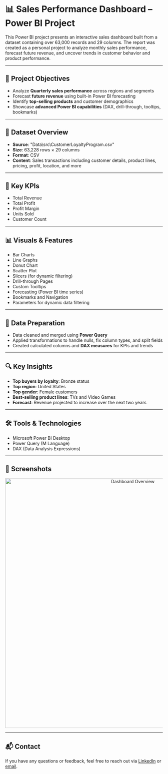 # 📊 Sales Performance Dashboard – Power BI Project

This Power BI project presents an interactive sales dashboard built from a dataset containing over 63,000 records and 29 columns. The report was created as a personal project to analyze monthly sales performance, forecast future revenue, and uncover trends in customer behavior and product performance.

---

## 🚀 Project Objectives

- Analyze **Quarterly sales performance** across regions and segments
- Forecast **future revenue** using built-in Power BI forecasting
- Identify **top-selling products** and customer demographics
- Showcase **advanced Power BI capabilities** (DAX, drill-through, tooltips, bookmarks)

---

## 📁 Dataset Overview

- **Source**: "Data\src\CustomerLoyaltyProgram.csv"
- **Size**: 63,228 rows × 29 columns
- **Format**: CSV
- **Content**: Sales transactions including customer details, product lines, pricing, profit, location, and more

---

## 📌 Key KPIs

- Total Revenue  
- Total Profit  
- Profit Margin  
- Units Sold  
- Customer Count  

---

## 📊 Visuals & Features

- Bar Charts  
- Line Graphs  
- Donut Chart  
- Scatter Plot  
- Slicers (for dynamic filtering)  
- Drill-through Pages  
- Custom Tooltips  
- Forecasting (Power BI time series)  
- Bookmarks and Navigation  
- Parameters for dynamic data filtering  

---

## 🧹 Data Preparation

- Data cleaned and merged using **Power Query**
- Applied transformations to handle nulls, fix column types, and split fields
- Created calculated columns and **DAX measures** for KPIs and trends

---

## 🔍 Key Insights

- **Top buyers by loyalty**: Bronze status
- **Top region**: United States
- **Top gender**: Female customers
- **Best-selling product lines**: TVs and Video Games
- **Forecast**: Revenue projected to increase over the next two years

---

## 🛠️ Tools & Technologies

- Microsoft Power BI Desktop  
- Power Query (M Language)  
- DAX (Data Analysis Expressions)   

---

## 📌 Screenshots

<p align="center">
  <img src="Documentation\Screenshots" alt="Dashboard Overview" width="800"/>
</p>

---

## 📬 Contact

If you have any questions or feedback, feel free to reach out via [LinkedIn](#linkedin.com/in/eslam-hamza-ba8393315) or [email](mailto:ieslamhamza@gmail.com).


